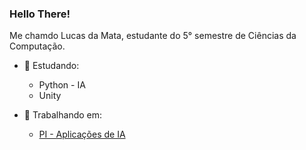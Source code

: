 ### Hello There!
Me chamdo Lucas da Mata, estudante do 5° semestre de Ciências da Computação.

- 📖 Estudando:
  - Python - IA
  - Unity

- 📂 Trabalhando em:
  - <a href="https://github.com/LucasMGuima/TheDuke" target="_blank">PI - Aplicações de IA<a/>
